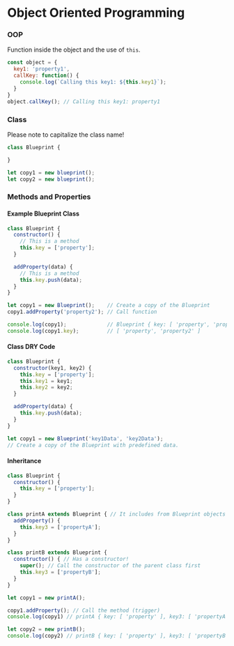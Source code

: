 # Object Oriented Programming
### OOP
Function inside the object and the use of `this`.
```javascript
const object = {
  key1: 'property1',
  callKey: function() {
    console.log(`Calling this key1: ${this.key1}`);
  }
}
object.callKey(); // Calling this key1: property1
```

### Class
Please note to capitalize the class name!
```javascript
class Blueprint {

}

let copy1 = new blueprint();
let copy2 = new blueprint();
```

### Methods and Properties
#### Example Blueprint Class
```javascript
class Blueprint {
  constructor() {
    // This is a method
    this.key = ['property'];
  }

  addProperty(data) {
    // This is a method
    this.key.push(data);
  }
}

let copy1 = new Blueprint();    // Create a copy of the Blueprint
copy1.addProperty('property2'); // Call function

console.log(copy1);             // Blueprint { key: [ 'property', 'property2' ] }
console.log(copy1.key);         // [ 'property', 'property2' ]
```

#### Class DRY Code
```javascript
class Blueprint {
  constructor(key1, key2) {
    this.key = ['property'];
    this.key1 = key1;
    this.key2 = key2;
  }

  addProperty(data) {
    this.key.push(data);
  }
}

let copy1 = new Blueprint('key1Data', 'key2Data');    
// Create a copy of the Blueprint with predefined data.
```

#### Inheritance
```javascript
class Blueprint {
  constructor() {
    this.key = ['property'];
  }
}

class printA extends Blueprint { // It includes from Blueprint objects
  addProperty() {
    this.key3 = ['propertyA'];
  }
}

class printB extends Blueprint {
  constructor() { // Has a constructor!
    super(); // Call the constructor of the parent class first
    this.key3 = ['propertyB'];
  }
}

let copy1 = new printA();

copy1.addProperty(); // Call the method (trigger)
console.log(copy1) // printA { key: [ 'property' ], key3: [ 'propertyA' ] }

let copy2 = new printB();
console.log(copy2) // printB { key: [ 'property' ], key3: [ 'propertyB' ] }
```